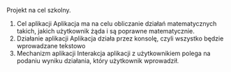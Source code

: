 Projekt na cel szkolny.

1. Cel aplikacji
  Aplikacja ma na celu obliczanie działań matematycznych takich, jakich użytkownik żąda i są poprawne matematycznie.
2. Działanie aplikacji
  Aplikacja działa przez konsolę, czyli wszystko będzie wprowadzane tekstowo
3. Mechanizm aplikacji
   Interakcja aplikacji z użytkownikiem polega na podaniu wyniku działania, który użytkownik wprowadził.
